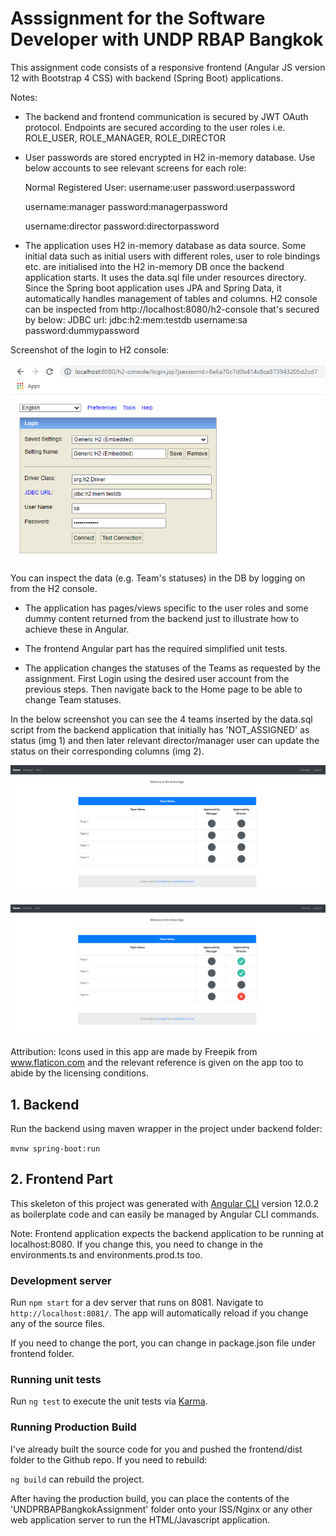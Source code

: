 # Asssignment for the Software Developer with UNDP RBAP Bangkok

This assignment code consists of a responsive frontend (Angular JS version 12 with Bootstrap 4 CSS) 
with backend (Spring Boot) applications.

Notes:
- The backend and frontend communication is secured by JWT OAuth protocol. Endpoints are secured according
to the user roles i.e. ROLE_USER, ROLE_MANAGER, ROLE_DIRECTOR
  
- User passwords are stored encrypted in H2 in-memory database. Use below accounts to see
relevant screens for each role:
  
    Normal Registered User:
    username:user
    password:userpassword
    
    username:manager
    password:managerpassword
    
    username:director
    password:directorpassword

- The application uses H2 in-memory database as data source.
Some initial data such as initial users with different roles, user to role bindings etc. are initialised
into the H2 in-memory DB once the backend application starts. It uses the data.sql file under resources
directory. Since the Spring boot application uses JPA and Spring Data, it automatically handles management
of tables and columns.
  H2 console can be inspected from http://localhost:8080/h2-console that's secured by below:
  JDBC url: jdbc:h2:mem:testdb
  username:sa
  password:dummypassword
  
Screenshot of the login to H2 console:

![H2 Console Login Screenshot](/h2_console.png?raw=true "H2 Console Login Screenshot")
  
You can inspect the data (e.g. Team's statuses) in the DB by logging on from the H2 console.

-  The application has pages/views specific to the user roles and some dummy content returned from the backend
just to illustrate how to achieve these in Angular.
   
- The frontend Angular part has the required simplified unit tests.

- The application changes the statuses of the Teams as requested by the assignment.
First Login using the desired user account from the previous steps. Then navigate back to the Home page
to be able to change Team statuses.
  
In the below screenshot you can see the 4 teams inserted by the data.sql script from the backend application
that initially has 'NOT_ASSIGNED' as status (img 1) and then later relevant director/manager user can update the
status on their corresponding columns (img 2).

![Initial Team Statuses - 1](/initial_team_statuses.png?raw=true "Initial Team Statuses - 1")

![Initial Team Statuses - 2](/team_statuses_after_update.png?raw=true "Initial Team Statuses - 2")

Attribution:
Icons used in this app are made by Freepik from www.flaticon.com and the relevant reference is given on the app too
to abide by the licensing conditions.

## 1. Backend

Run the backend using maven wrapper in the project under backend folder:

`mvnw spring-boot:run`

## 2. Frontend Part

This skeleton of this project was generated with [Angular CLI](https://github.com/angular/angular-cli) version 12.0.2
as boilerplate code and can easily be managed by Angular CLI commands.

Note: Frontend application expects the backend application to be running at localhost:8080. If you change
this, you need to change in the environments.ts and environments.prod.ts too.

### Development server

Run `npm start` for a dev server that runs on 8081.
Navigate to `http://localhost:8081/`.
The app will automatically reload if you change any of the source files.

If you need to change the port, you can change in package.json file under frontend folder.

### Running unit tests

Run `ng test` to execute the unit tests via [Karma](https://karma-runner.github.io).

### Running Production Build

I've already built the source code for you and pushed the frontend/dist folder to the Github repo.
If you need to rebuild:

`ng build` can rebuild the project.

After having the production build, you can place the contents of the 'UNDPRBAPBangkokAssignment' folder
onto your ISS/Nginx or any other web application server to run the HTML/Javascript application.